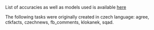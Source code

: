 List of accuracies as well as models used is available [here](https://huggingface.co/spaces/CIIRC-NLP/czechbench_leaderboard)

The following tasks were originally created in czech language: agree, ctkfacts, czechnews, fb_comments, klokanek, sqad.